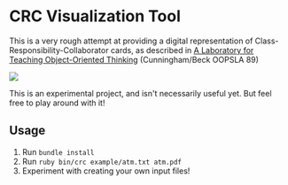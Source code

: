 # CRC Visualization Tool

This is a very rough attempt at providing a digital representation of 
Class-Responsibility-Collaborator cards, as described in
[A Laboratory for Teaching Object-Oriented Thinking](http://c2.com/doc/oopsla89/paper.html)
(Cunningham/Beck OOPSLA 89)

![](http://i.imgur.com/za4KD3e.png)

This is an experimental project, and isn't necessarily useful yet.
But feel free to play around with it!

## Usage

1. Run `bundle install`
2. Run `ruby bin/crc example/atm.txt atm.pdf`
3. Experiment with creating your own input files!

